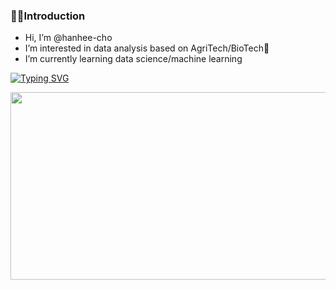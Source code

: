 ### 👩‍🚀Introduction

- Hi, I’m @hanhee-cho
- I’m interested in data analysis based on AgriTech/BioTech🌱
- I’m currently learning data science/machine learning
  
[![Typing SVG](https://readme-typing-svg.demolab.com?font=Doto&weight=500&size=40&pause=1000&color=219342&background=30FFBE00&center=true&width=600&height=100&lines=Hanhee's+Github!+%F0%9F%90%A2%F0%9F%90%8C%F0%9F%8C%B1)](https://git.io/typing-svg)

<a href="https://github.com/devxb/gitanimals">
<img
  src="https://render.gitanimals.org/farms/hanhee-cho"
  width="600"
  height="300"
/>
</a>
